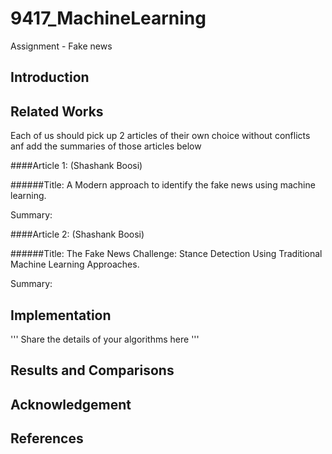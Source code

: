 # 9417_MachineLearning

Assignment - Fake news

## Introduction


## Related Works
Each of us should pick up 2 articles of their own choice without conflicts anf add the  summaries of those 
articles below 

####Article 1: (Shashank Boosi) 

######Title: A Modern approach to identify the fake news using machine learning.

Summary:

####Article 2: (Shashank Boosi)

######Title: The Fake News Challenge: Stance Detection Using Traditional Machine Learning Approaches.

Summary: 


## Implementation
'''
Share the details of your algorithms here
'''

## Results and Comparisons


## Acknowledgement


## References 
